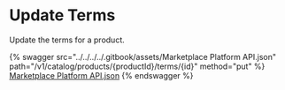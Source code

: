 # Update Terms

Update the terms for a product.

{% swagger src="../../../../.gitbook/assets/Marketplace Platform API.json" path="/v1/catalog/products/{productId}/terms/{id}" method="put" %}
[Marketplace Platform API.json](<../../../../.gitbook/assets/Marketplace Platform API.json>)
{% endswagger %}
